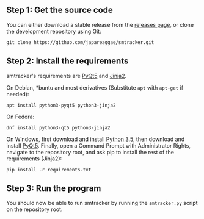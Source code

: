 Step 1: Get the source code
-----

You can either download a stable release from the [releases page][rels],
or clone the development repository using Git:

`git clone https://github.com/japareaggae/smtracker.git`

Step 2: Install the requirements
-----

smtracker's requirements are [PyQt5][pyqt5] and [Jinja2][jinja2].

On Debian, \*buntu and most derivatives (Substitute `apt` with
`apt-get` if needed):

`apt install python3-pyqt5 python3-jinja2`

On Fedora:

`dnf install python3-qt5 python3-jinja2`

On Windows, first download and install [Python 3.5][pywin], then
download and install [PyQt5][pyqt5-d]. Finally, open a Command Prompt
with Administrator Rights, navigate to the repository root, and ask
pip to install the rest of the requirements (Jinja2):

`pip install -r requirements.txt`

Step 3: Run the program
-----

You should now be able to run smtracker by running the `smtracker.py`
script on the repository root.

[rels]: https://github.com/japareaggae/smtracker/releases
[pyqt5]: https://www.riverbankcomputing.com/software/pyqt/intro
[jinja2]: http://jinja.pocoo.org/
[pywin]: https://www.python.org/downloads/windows/
[pyqt5-d]: https://riverbankcomputing.com/software/pyqt/download5
